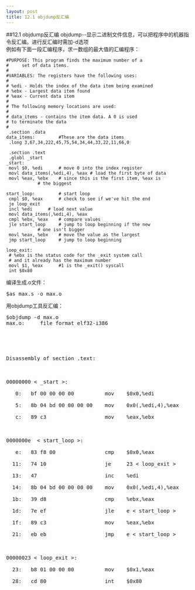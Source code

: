 ```yaml
---
layout: post
title: 12.1 objdump反汇编 
---
```

##12.1 objdump反汇编
objdump--显示二进制文件信息，可以把程序中的机器指令反汇编。进行反汇编时需加-d选项<br>
例如有下面一段汇编程序，求一数组的最大值的汇编程序：

	#PURPOSE: This program finds the maximum number of a
	#	  set of data items.
	#
	#VARIABLES: The registers have the following uses:
	#
	# %edi - Holds the index of the data item being examined
	# %ebx - Largest data item found
	# %eax - Current data item
	#
	# The following memory locations are used:
	#
	# data_items - contains the item data. A 0 is used
	# to terminate the data
	#
	 .section .data
	data_items: 		#These are the data items
	 .long 3,67,34,222,45,75,54,34,44,33,22,11,66,0

	 .section .text
	 .globl _start
	_start:
	 movl $0, %edi  	# move 0 into the index register
	 movl data_items(,%edi,4), %eax # load the first byte of data
	 movl %eax, %ebx 	# since this is the first item, %eax is
				# the biggest

	start_loop: 		# start loop
	 cmpl $0, %eax  	# check to see if we've hit the end
	 je loop_exit
	 incl %edi 		# load next value
	 movl data_items(,%edi,4), %eax
	 cmpl %ebx, %eax 	# compare values
	 jle start_loop 	# jump to loop beginning if the new
				# one isn't bigger
	 movl %eax, %ebx 	# move the value as the largest
	 jmp start_loop 	# jump to loop beginning

	loop_exit:
	 # %ebx is the status code for the _exit system call
	 # and it already has the maximum number
	 movl $1, %eax  	#1 is the _exit() syscall
	 int $0x80
	
编译生成.o文件：

<pre class='terminal bootcamp'>
<span class='codeline'>$as max.s -o max.o</span>
</pre>

用objdump工具反汇编：

<pre class='terminal bootcamp'>
<span class='codeline'>$objdump -d max.o</span>
<span class='bash-output'>max.o:     file format elf32-i386<br>
<br>
<br>
Disassembly of section .text:<br>
<br>
00000000 &lt _start &gt:<br>
   0:	bf 00 00 00 00       	mov    $0x0,%edi<br>
   5:	8b 04 bd 00 00 00 00 	mov    0x0(,%edi,4),%eax<br>
   c:	89 c3                	mov    %eax,%ebx<br>
<br>
0000000e  &lt start_loop &gt:<br>
   e:	83 f8 00             	cmp    $0x0,%eax<br>
  11:	74 10                	je     23 &lt loop_exit &gt<br>
  13:	47                   	inc    %edi<br>
  14:	8b 04 bd 00 00 00 00 	mov    0x0(,%edi,4),%eax<br>
  1b:	39 d8                	cmp    %ebx,%eax<br>
  1d:	7e ef                	jle    e &lt start_loop &gt<br>
  1f:	89 c3                	mov    %eax,%ebx<br>
  21:	eb eb                	jmp    e &lt start_loop &gt<br>
<br>
00000023 &lt loop_exit &gt:<br>
  23:	b8 01 00 00 00       	mov    $0x1,%eax<br>
  28:	cd 80                	int    $0x80</span>
</pre>

